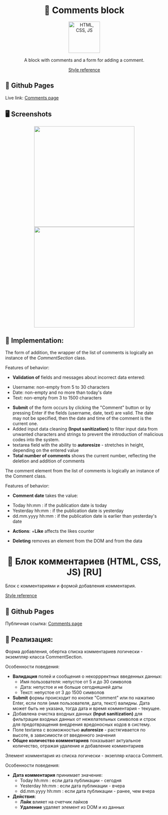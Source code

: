 <h1 align="center">💬 Сomments block</h1>

<p align="center">
    <img height="100px" alt="HTML, CSS, JS" src="https://user-images.githubusercontent.com/99616798/225798818-8fdb9041-e98d-427a-bd68-c56ba7babdc6.png" />
</p>

<p align="center">
   <span>A block with comments and a form for adding a comment.</span>
</p>

<p align="center">
   <a href="https://vc.ru/">Style reference</a>
</p>


## 🔗 Github Pages

Live link: [Comments page](https://safym.github.io/comments/)

## 🖥️ Screenshots

<p align="center">
    <img height="320px" src="https://user-images.githubusercontent.com/99616798/225784938-98369776-37c3-48d0-9338-786804166a0c.png" />
    <img height="320px" src="https://user-images.githubusercontent.com/99616798/225786138-ba2c3cb8-0619-4327-8b42-33b115dcf8c1.png" />
</p>

## 📑 Implementation:
The form of addition, the wrapper of the list of comments is logically an instance of the *CommentSection* class.

Features of behavior:

* **Validation of** fields and messages about incorrect data entered:
+ Username: non-empty from 5 to 30 characters
+ Date: non-empty and no more than today's date
+ Text: non-empty from 3 to 1500 characters
* **Submit** of the form occurs by clicking the "Comment" button or by pressing Enter if the fields (username, date, text) are valid. The date may not be specified, then the date and time of the comment is the current one.
* Added input data cleaning **(Input sanitization)** to filter input data from unwanted characters and strings to prevent the introduction of malicious codes into the system.
* textarea field with the ability to **autoresize** - stretches in height, depending on the entered value
* **Total number of comments** shows the current number, reflecting the deletion and addition of comments

The comment element from the list of comments is logically an instance of the Comment class.

Features of behavior:

* **Comment date** takes the value:
+ Today hh:mm : if the publication date is today
+ Yesterday hh:mm : if the publication date is yesterday
+ dd.mm.yyyy hh:mm : if the publication date is earlier than yesterday's date
* **Actions**:
+**Like** affects the likes counter
+ **Deleting** removes an element from the DOM and from the data
        
<h1 align="center">💬 Блок комментариев (HTML, CSS, JS) [RU]</h1>

Блок с комментариями и формой добавления комментария.

[Style reference](https://vc.ru/)

## 🔗 Github Pages

Публичная ссылка: [Comments page](https://safym.github.io/comments/)

## 📑 Реализация:
Форма добавления, обертка списка комментариев логически - экземпляр класса CommentSection.

Особенности поведения:

* **Валидация** полей и сообщения о некоррректных введенных данных:
    + Имя пользователя: непустое от 5 и до 30 символов
    + Дата: непустое и не больше сегодняшней даты
    + Текст: непустое от 3 до 1500 символов
* **Submit** формы происходит по кнопке "Comment" или по нажатию Enter, если поля (имя пользователя, дата, текст) валидны. Дата может быть не указана, тогда дата и время комментария - текущее.
* Добавлена очистка входных данных **(Input sanitization)** для фильтрации входных данных от нежелательных символов и строк для предотвращения внедрения вредоносных кодов в систему.
* Поле textarea с возможностью **autoresize** - растягивается по высоте, в зависимости от введенного значения
* **Общее количество комментариев** показывает актуальное количество, отражая удаление и добавление комментариев

Элемент комментария из списка логически - экзепляр класса Comment. 

Особенности поведения:

* **Дата комментария** принимает значение:
    + Today hh:mm : если дата публикации - сегодня
    + Yesterday hh:mm : если дата публикации - вчера
    + dd.mm.yyyy hh:mm : если дата публикации - ранее, чем вчера
* **Действия**:
    + **Лайк** влияет на счетчик лайков
    + **Удаление** удаляет элемент из DOM и из данных
